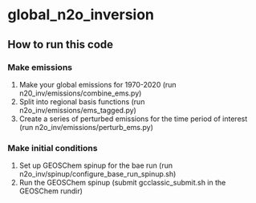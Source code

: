 # global_n2o_inversion

## How to run this code
### Make emissions
1. Make your global emissions for 1970-2020 (run n20_inv/emissions/combine_ems.py)
2. Split into regional basis functions (run n2o_inv/emissions/ems_tagged.py)
3. Create a series of perturbed emissions for the time period of interest (run n2o_inv/emissions/perturb_ems.py)

### Make initial conditions
1. Set up GEOSChem spinup for the bae run (run n2o_inv/spinup/configure_base_run_spinup.sh)
2. Run the GEOSChem spinup (submit gcclassic_submit.sh in the GEOSChem rundir)
